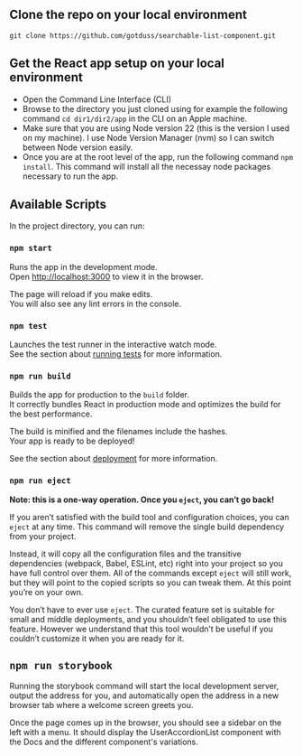 ## Clone the repo on your local environment

`git clone https://github.com/gotduss/searchable-list-component.git`

## Get the React app setup on your local environment

- Open the Command Line Interface (CLI)
- Browse to the directory you just cloned using for example the following command `cd dir1/dir2/app` in the CLI on an Apple machine.
- Make sure that you are using Node version 22 (this is the version I used on my machine). I use Node Version Manager (nvm) so I can switch between Node version easily.
- Once you are at the root level of the app, run the following command `npm install`. This command will install all the necessay node packages necessary to run the app.

## Available Scripts

In the project directory, you can run:

### `npm start`

Runs the app in the development mode.\
Open [http://localhost:3000](http://localhost:3000) to view it in the browser.

The page will reload if you make edits.\
You will also see any lint errors in the console.

### `npm test`

Launches the test runner in the interactive watch mode.\
See the section about [running tests](https://facebook.github.io/create-react-app/docs/running-tests) for more information.

### `npm run build`

Builds the app for production to the `build` folder.\
It correctly bundles React in production mode and optimizes the build for the best performance.

The build is minified and the filenames include the hashes.\
Your app is ready to be deployed!

See the section about [deployment](https://facebook.github.io/create-react-app/docs/deployment) for more information.

### `npm run eject`

**Note: this is a one-way operation. Once you `eject`, you can’t go back!**

If you aren’t satisfied with the build tool and configuration choices, you can `eject` at any time. This command will remove the single build dependency from your project.

Instead, it will copy all the configuration files and the transitive dependencies (webpack, Babel, ESLint, etc) right into your project so you have full control over them. All of the commands except `eject` will still work, but they will point to the copied scripts so you can tweak them. At this point you’re on your own.

You don’t have to ever use `eject`. The curated feature set is suitable for small and middle deployments, and you shouldn’t feel obligated to use this feature. However we understand that this tool wouldn’t be useful if you couldn’t customize it when you are ready for it.

## `npm run storybook`

Running the storybook command will start the local development server, output the address for you, and automatically open the address in a new browser tab where a welcome screen greets you.

Once the page comes up in the browser, you should see a sidebar on the left with a menu. It should display the UserAccordionList component with the Docs and the different component's variations.

